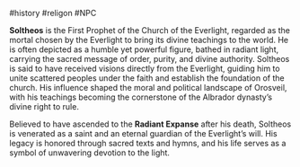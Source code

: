 #history #religon #NPC

**Soltheos** is the First Prophet of the Church of the Everlight, regarded as the mortal chosen by the Everlight to bring its divine teachings to the world. He is often depicted as a humble yet powerful figure, bathed in radiant light, carrying the sacred message of order, purity, and divine authority. Soltheos is said to have received visions directly from the Everlight, guiding him to unite scattered peoples under the faith and establish the foundation of the church. His influence shaped the moral and political landscape of Orosveil, with his teachings becoming the cornerstone of the Albrador dynasty’s divine right to rule.

Believed to have ascended to the **Radiant Expanse** after his death, Soltheos is venerated as a saint and an eternal guardian of the Everlight’s will. His legacy is honored through sacred texts and hymns, and his life serves as a symbol of unwavering devotion to the light.